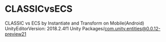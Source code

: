 # CLASSICvsECS
CLASSIC vs ECS by Instantiate and Transform on Mobile(Android)
UnityEditorVersion: 2018.2.4f1
Unity Packages/com.unity.entities@0.0.12-preview21
